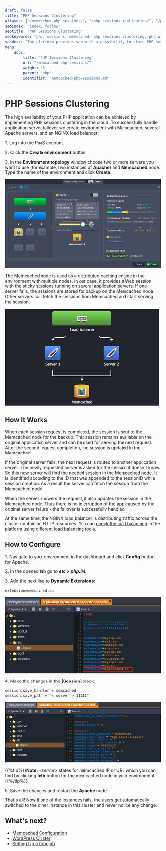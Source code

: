 ```yaml
---
draft: false
title: "PHP Sessions Clustering"
aliases: ["/memcached-php-sessions/", "/php-sessions-replication/", "/php-sessions-memcached/"]
seoindex: "index, follow"
seotitle: "PHP Sessions Clustering"
seokeywords: "php, sessions, memcached, php sessions clustering, php with memcached, php sessions storing, clustering php, php cluster"
seodesc: "The platform provides you with a possibility to store PHP sessions in memcached. To do so just follow the given instruction."
menu:
    docs:
        title: "PHP Sessions Clustering"
        url: "/memcached-php-sessions/"
        weight: 85
        parent: "php"
        identifier: "memcached-php-sessions.md"
---
```


# PHP Sessions Clustering

The high availability of your PHP application can be achieved by implementing PHP sessions clustering in the cloud. To successfully handle application server failover we create environment with Memcached, several Apache servers, and an NGINX load balancer:

1\. Log into the PaaS account.

2\. Click the **Create environment** button.

3\. In the **Environment topology** window choose two or more servers you want to use (for example, two instances of **Apache**) and **Memcached** node. Type the name of the environment and click **Create**.

![Memcached environment](memcached-environment.png)

The Memcached node is used as a distributed caching engine in the environment with multiple nodes. In our case, it provides a Web session with the sticky sessions running on several application servers. If one server fails, the sessions are stored for backup on the Memcached node. Other servers can fetch the sessions from Memcached and start serving the session.

![memcached PHP cluster](phpcluster4.png)


## How It Works

When each session request is completed, the session is sent to the Memcached node for the backup. This session remains available on the original application server and can be used for serving the next request. After the second request completion, the session is updated in the Memcached.

If the original server fails, the next request is routed to another application server. The newly requested server is asked for the session it doesn't know. So this new server will find the needed session in the Memcached node. It is identified according to the ID that was appended to the sessionID while session creation. As a result the server can fetch the session from the Memcached node.

When the server answers the request, it also updates the session in the Memcached node. Thus there is no interruption of the app caused by  the original server failure - the failover is successfully handled.

At the same time, the NGINX load balancer is distributing traffic across the cluster containing HTTP resources. You can [check the load balancing](/testing-load-balancing/) in the platform using different load balancing tools.


## How to Configure

1\. Navigate to your environment in the dashboard and click **Config** button for Apache.

2\. In the opened tab go to ***etc > php.ini***.

3\. Add the next line to **Dynamic Extensions**:

```
extension=memcached.so
```

![memcached enabling](memcached-enabling.png)

4\. Make the changes in the **[Session]** block:

```
session.save_handler = memcached
session.save_path = "< server >:11211"
```

![session save path](session-save-path.png)

{{%tip%}}**Note:** *\<server>* states for memcached IP or URL which you can find by clicking **Info** button for the memcached node in your environment.{{%/tip%}}

5\. Save the changes and restart the **Apache** node.

That's all! Now if one of the instances fails, the users get automatically switched to the other instance in this cluster and never notice any change.


## What's next?

* [Memcached Configuration](/memcached-configuration/)
* [WordPress Cluster](https://www.virtuozzo.com/company/blog/wordpress-hosting-enterprise-high-availability-auto-scaling/)
* [Setting Up a Cronjob](/cron-job/)